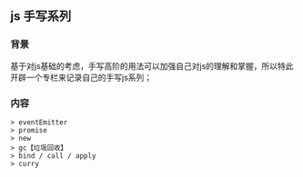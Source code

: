 ## js 手写系列


### 背景

基于对js基础的考虑，手写高阶的用法可以加强自己对js的理解和掌握，所以特此开辟一个专栏来记录自己的手写js系列；

### 内容

    > eventEmitter 
    > promise
    > new 
    > gc【垃圾回收】
    > bind / call / apply 
    > curry  


